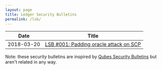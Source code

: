 ```yaml
---
layout: page
title: Ledger Security Bulletins
permalink: /lsb/
---
```


| Date       | Title                                                           |
|------------|-----------------------------------------------------------------|
| 2018-03-20 | [LSB #001: Padding oracle attack on SCP](001)                   |

Note: these security bulletins are inspired by
[Qubes Security Bulletins](https://www.qubes-os.org/security/bulletins/) but
aren't related in any way.
